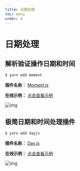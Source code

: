 ```yaml
---
title: 日期处理
toc: menu
order: 4
---
```


# 日期处理

## 解析验证操作日期和时间

```bash
$ yarn add moment
```

**插件名称：** [Moment.js](https://www.npmjs.com/package/moment)

**在线示例：** [点击查看示例](https://www.momentjs.com.cn/)

![img](https://cdn.jsdelivr.net/gh/fy996icu/pics/img/momentjs.png)

## 极简日期和时间处理插件

```bash
$ yarn add dayjs
```

**插件名称：** [Day.js](https://www.npmjs.com/package/dayjs)

**在线示例：** [点击查看示例](https://dayjs.fenxianglu.cn/)

![img](https://cdn.jsdelivr.net/gh/fy996icu/pics/img/dayjs.png)
